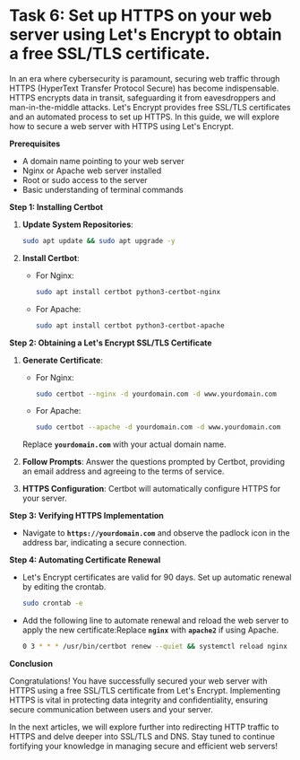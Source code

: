 # Task 6: Set up HTTPS on your web server using Let's Encrypt to obtain a free SSL/TLS certificate.

In an era where cybersecurity is paramount, securing web traffic through HTTPS (HyperText Transfer Protocol Secure) has become indispensable. HTTPS encrypts data in transit, safeguarding it from eavesdroppers and man-in-the-middle attacks. Let's Encrypt provides free SSL/TLS certificates and an automated process to set up HTTPS. In this guide, we will explore how to secure a web server with HTTPS using Let's Encrypt.

**Prerequisites**

- A domain name pointing to your web server
- Nginx or Apache web server installed
- Root or sudo access to the server
- Basic understanding of terminal commands

**Step 1: Installing Certbot**

1. **Update System Repositories**:
    
    ```bash
    sudo apt update && sudo apt upgrade -y
    ```
    
2. **Install Certbot**:
    - For Nginx:
        
        ```bash
        sudo apt install certbot python3-certbot-nginx
        ```
        
    - For Apache:
        
        ```bash
        sudo apt install certbot python3-certbot-apache
        ```
        

**Step 2: Obtaining a Let's Encrypt SSL/TLS Certificate**

1. **Generate Certificate**:
    - For Nginx:
        
        ```bash
        sudo certbot --nginx -d yourdomain.com -d www.yourdomain.com
        ```
        
    - For Apache:
        
        ```bash
        sudo certbot --apache -d yourdomain.com -d www.yourdomain.com
        ```
        
    
    Replace **`yourdomain.com`** with your actual domain name.
    
2. **Follow Prompts**: Answer the questions prompted by Certbot, providing an email address and agreeing to the terms of service.
3. **HTTPS Configuration**: Certbot will automatically configure HTTPS for your server.

**Step 3: Verifying HTTPS Implementation**

- Navigate to **`https://yourdomain.com`** and observe the padlock icon in the address bar, indicating a secure connection.

**Step 4: Automating Certificate Renewal**

- Let's Encrypt certificates are valid for 90 days. Set up automatic renewal by editing the crontab.
    
    ```bash
    sudo crontab -e
    ```
    
- Add the following line to automate renewal and reload the web server to apply the new certificate:Replace **`nginx`** with **`apache2`** if using Apache.
    
    ```bash
    0 3 * * * /usr/bin/certbot renew --quiet && systemctl reload nginx
    ```
    

**Conclusion**

Congratulations! You have successfully secured your web server with HTTPS using a free SSL/TLS certificate from Let's Encrypt. Implementing HTTPS is vital in protecting data integrity and confidentiality, ensuring secure communication between users and your server.

In the next articles, we will explore further into redirecting HTTP traffic to HTTPS and delve deeper into SSL/TLS and DNS. Stay tuned to continue fortifying your knowledge in managing secure and efficient web servers!